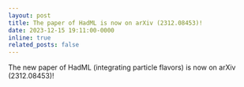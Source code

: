 ```yaml
---
layout: post
title: The paper of HadML is now on arXiv (2312.08453)!
date: 2023-12-15 19:11:00-0000
inline: true
related_posts: false
---
```

The new paper of HadML (integrating particle flavors) is now on arXiv (2312.08453)!